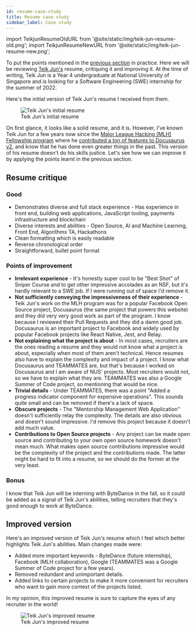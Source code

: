 ```yaml
---
id: resume-case-study
title: Resume case study
sidebar_label: Case study
---
```


import TeikjunResumeOldURL from '@site/static/img/teik-jun-resume-old.png'; import TeikjunResumeNewURL from '@site/static/img/teik-jun-resume-new.png';

To put the points mentioned in the [previous section](./resume.md) in practice. Here we will be reviewing [Teik Jun's](https://github.com/teikjun) resume, critiquing it and improving it. At the time of writing, Teik Jun is a Year 4 undergraduate at National University of Singapore and is looking for a Software Engineering (SWE) internship for the summer of 2022.

Here's the initial version of Teik Jun's resume I received from them.

<div className="text--center">
  <figure>
    <img alt="Teik Jun's initial resume" className="shadow--md" src={TeikjunResumeOldURL} />
    <figcaption>Teik Jun's initial resume</figcaption>
  </figure>
</div>

On first glance, it looks like a solid resume, and it is. However, I've known Teik Jun for a few years now since the [Major League Hacking (MLH) Fellowship program](https://fellowship.mlh.io/) where he [contributed a ton of features to Docusaurus v2](https://github.com/facebook/docusaurus/commits?author=teikjun), and know that he has done even greater things in the past. This version of his resume doesn't do his skills justice. Let's see how we can improve it by applying the points learnt in the previous section.

## Resume critique

### Good

- Demonstrates diverse and full stack experience - Has experience in front end, building web applications, JavaScript tooling, payments infrastructure and blockchain
- Diverse interests and abilities - Open Source, AI and Machine Learning, Front End, Algorithms TA, Hackathons
- Clean formatting which is easily readable
- Reverse chronological order
- Straightforward, bullet point format

### Points of improvement

- **Irrelevant experience** - It's honestly super cool to be "Best Shot" of Sniper Course and to get other impressive accolades as an NSF, but it's hardly relevant to a SWE job. If I were running out of space I'd remove it.
- **Not sufficiently conveying the impressiveness of their experience** - Teik Jun's work on the MLH program was for a popular Facebook Open Source project, Docusaurus (the same project that powers this website) and they did very very good work as part of the program. I know because I reviewed their Pull Requests and they did a damn good job. Docusaurus is an important project to Facebook and widely used by popular Facebook projects like React Native, Jest, and Relay.
- **Not explaining what the project is about** - In most cases, recruiters are the ones reading a resume and they would not know what a project is about, especially when most of them aren't technical. Hence resumes also have to explain the complexity and impact of a project. I know what Docusaurus and TEAMMATES are, but that's because I worked on Docusaurus and I am aware of NUS' projects. Most recruiters would not, so we have to explain what they are. TEAMMATES was also a Google Summer of Code project, so mentioning that would be nice.
- **Trivial details** - Under TEAMMATES, there was a point "Added a progress indicator component for expensive operations". This sounds quite small and can be removed if there's a lack of space.
- **Obscure projects** - The "Mentorship Management Web Application" doesn't sufficiently relay the complexity. The details are also obvious and doesn't sound impressive. I'd remove this project because it doesn't add much value.
- **Contributions to Open Source projects** - Any project can be made open source and contributing to your own open source homework doesn't mean much. What makes open source contributions impressive would be the complexity of the project and the contributions made. The latter might be hard to fit into a resume, so we should do the former at the very least.

### Bonus

I know that Teik Jun will be interning with ByteDance in the fall, so it could be added as a signal of Teik Jun's abilities, telling recruiters that they's good enough to work at ByteDance.

## Improved version

Here's an improved version of Teik Jun's resume which I feel which better highlights Teik Jun's abilities. Main changes made were:

- Added more important keywords - ByteDance (future internship), Facebook (MLH collaboration), Google (TEAMMATES was a Google Summer of Code project for a few years).
- Removed redundant and unimportant details.
- Added links to certain projects to make it more convenient for recruiters who want to gain more context of the projects listed.

In my opinion, this improved resume is sure to capture the eyes of any recruiter in the world!

<div className="text--center">
  <figure>
    <img alt="Teik Jun's improved resume" className="shadow--md" src={TeikjunResumeNewURL} />
    <figcaption>Teik Jun's improved resume</figcaption>
  </figure>
</div>
